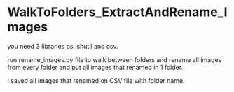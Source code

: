 # WalkToFolders_ExtractAndRename_Images
you need 3 libraries os, shutil and csv.


run rename_images.py file to walk between folders and rename all images from every folder and put all images that renamed in 1 folder.


I saved all images that renamed on CSV file with folder name.
